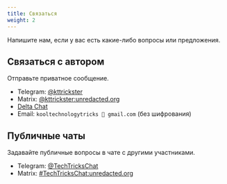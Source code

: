 ```yaml
---
title: Связаться
weight: 2
---
```


Напишите нам, если у вас есть какие-либо вопросы или предложения.

<!--more-->

## Связаться с автором

Отправьте приватное сообщение.

- Telegram: [@kttrickster](https://t.me/kttrickster)
- Matrix: [@kttrickster:unredacted.org](https://go.kde.org/matrix/#/@kttrickster:unredacted.org)
- [Delta Chat](https://i.delta.chat/#78ED26B846C41348A7A5577C5E679028824D07BF&a=a3lwoelhx@tarpit.fun&n=Trickster&i=G2kgpLQipK8BgYP5xes7nZrN&s=gOyR4LakdZokr4YrlWnQ7usN)
- Email: `kooltechnologytricks 🐶 gmail.com` (без шифрования)

## Публичные чаты

Задавайте публичные вопросы в чате с другими участниками.

- Telegram: [@TechTricksChat](https://t.me/TechTricksChat)
- Matrix: [#TechTricksChat:unredacted.org](https://go.kde.org/matrix/#/#TechTricksChat:unredacted.org)
